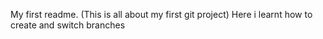 My first readme.
(This is all about my first git project)
Here i learnt how to create and switch branches 
